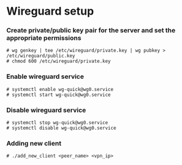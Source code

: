 # Wireguard setup

### Create private/public key pair for the server and set the appropriate permissions
```
# wg genkey | tee /etc/wireguard/private.key | wg pubkey > /etc/wireguard/public.key
# chmod 600 /etc/wireguard/private.key
```

### Enable wireguard service
```
# systemctl enable wg-quick@wg0.service
# systemctl start wg-quick@wg0.service
```

### Disable wireguard service
```
# systemctl stop wg-quick@wg0.service
# systemctl disable wg-quick@wg0.service
```

### Adding new client
```
# ./add_new_client <peer_name> <vpn_ip>
```
